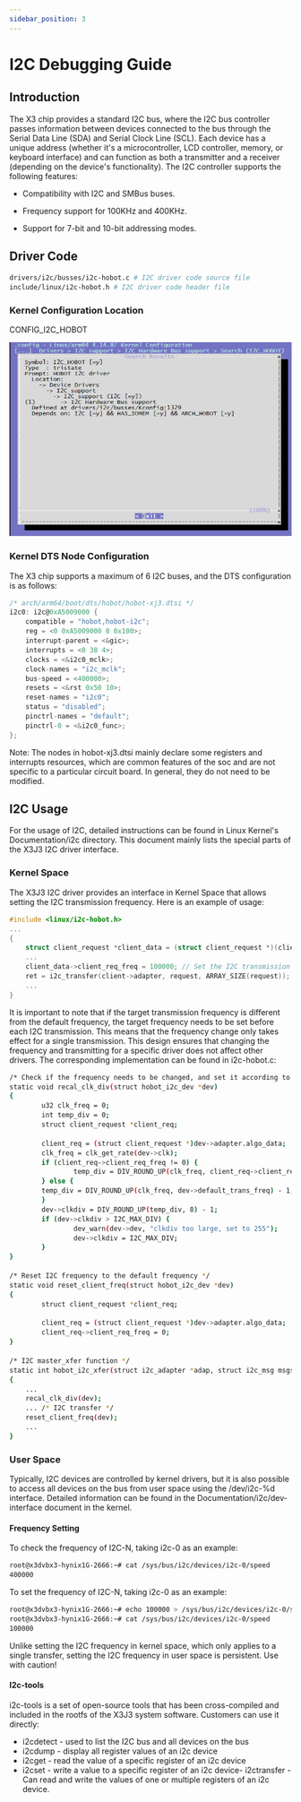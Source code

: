 ```yaml
---
sidebar_position: 3
---
```

# I2C Debugging Guide

## Introduction

The X3 chip provides a standard I2C bus, where the I2C bus controller passes information between devices connected to the bus through the Serial Data Line (SDA) and Serial Clock Line (SCL). Each device has a unique address (whether it's a microcontroller, LCD controller, memory, or keyboard interface) and can function as both a transmitter and a receiver (depending on the device's functionality). The I2C controller supports the following features:

-   Compatibility with I2C and SMBus buses.

-   Frequency support for 100KHz and 400KHz.

-   Support for 7-bit and 10-bit addressing modes.

## Driver Code

```bash
drivers/i2c/busses/i2c-hobot.c # I2C driver code source file
include/linux/i2c-hobot.h # I2C driver code header file
```

### Kernel Configuration Location

CONFIG_I2C_HOBOT

![image-20220321230754098](./image/driver_develop_guide/image-20220321230754098.png)

### Kernel DTS Node Configuration

The X3 chip supports a maximum of 6 I2C buses, and the DTS configuration is as follows:

```c
/* arch/arm64/boot/dts/hobot/hobot-xj3.dtsi */
i2c0: i2c@0xA5009000 {
    compatible = "hobot,hobot-i2c";
    reg = <0 0xA5009000 0 0x100>;
    interrupt-parent = <&gic>;
    interrupts = <0 38 4>;
    clocks = <&i2c0_mclk>;
    clock-names = "i2c_mclk";
    bus-speed = <400000>;
    resets = <&rst 0x50 10>;
    reset-names = "i2c0";
    status = "disabled";
    pinctrl-names = "default";
    pinctrl-0 = <&i2c0_func>;
};
```

Note: 
The nodes in hobot-xj3.dtsi mainly declare some registers and interrupts resources, which are common features of the soc and are not specific to a particular circuit board. In general, they do not need to be modified.

## I2C Usage

For the usage of I2C, detailed instructions can be found in Linux Kernel's Documentation/i2c directory. This document mainly lists the special parts of the X3J3 I2C driver interface.

### Kernel Space

The X3J3 I2C driver provides an interface in Kernel Space that allows setting the I2C transmission frequency. Here is an example of usage:

```c
#include <linux/i2c-hobot.h>
...
{
    struct client_request *client_data = (struct client_request *)(client->adapter->algo_data);
    ...
    client_data->client_req_freq = 100000; // Set the I2C transmission frequency to 100k
    ret = i2c_transfer(client->adapter, request, ARRAY_SIZE(request));
    ...
}
```

It is important to note that if the target transmission frequency is different from the default frequency, the target frequency needs to be set before each I2C transmission. This means that the frequency change only takes effect for a single transmission. This design ensures that changing the frequency and transmitting for a specific driver does not affect other drivers. The corresponding implementation can be found in i2c-hobot.c:

```bash
/* Check if the frequency needs to be changed, and set it according to the target frequency */
static void recal_clk_div(struct hobot_i2c_dev *dev)
{
        u32 clk_freq = 0;
        int temp_div = 0;
        struct client_request *client_req;

        client_req = (struct client_request *)dev->adapter.algo_data;
        clk_freq = clk_get_rate(dev->clk);
        if (client_req->client_req_freq != 0) {
                temp_div = DIV_ROUND_UP(clk_freq, client_req->client_req_freq) - 1;
        } else {
        temp_div = DIV_ROUND_UP(clk_freq, dev->default_trans_freq) - 1;
        }
        dev->clkdiv = DIV_ROUND_UP(temp_div, 8) - 1;
        if (dev->clkdiv > I2C_MAX_DIV) {
                dev_warn(dev->dev, "clkdiv too large, set to 255");
                dev->clkdiv = I2C_MAX_DIV;
        }
}

/* Reset I2C frequency to the default frequency */
static void reset_client_freq(struct hobot_i2c_dev *dev)
{
        struct client_request *client_req;

        client_req = (struct client_request *)dev->adapter.algo_data;
        client_req->client_req_freq = 0;
}

/* I2C master_xfer function */
static int hobot_i2c_xfer(struct i2c_adapter *adap, struct i2c_msg msgs[], int num)
{
    ...
    recal_clk_div(dev);
    ... /* I2C transfer */
    reset_client_freq(dev);
    ...
}
```

### User Space

Typically, I2C devices are controlled by kernel drivers, but it is also possible to access all devices on the bus from user space using the /dev/i2c-%d interface. Detailed information can be found in the Documentation/i2c/dev-interface document in the kernel.

#### Frequency Setting

To check the frequency of I2C-N, taking i2c-0 as an example:

```bash
root@x3dvbx3-hynix1G-2666:~# cat /sys/bus/i2c/devices/i2c-0/speed
400000
```

To set the frequency of I2C-N, taking i2c-0 as an example:

```bash
root@x3dvbx3-hynix1G-2666:~# echo 100000 > /sys/bus/i2c/devices/i2c-0/speed
root@x3dvbx3-hynix1G-2666:~# cat /sys/bus/i2c/devices/i2c-0/speed
100000
```

Unlike setting the I2C frequency in kernel space, which only applies to a single transfer, setting the I2C frequency in user space is persistent. Use with caution!

#### I2c-tools

i2c-tools is a set of open-source tools that has been cross-compiled and included in the rootfs of the X3J3 system software. Customers can use it directly:

-   i2cdetect - used to list the I2C bus and all devices on the bus
-   i2cdump - display all register values of an i2c device
-   i2cget - read the value of a specific register of an i2c device
-   i2cset - write a value to a specific register of an i2c device- i2ctransfer - Can read and write the values of one or multiple registers of an i2c device.